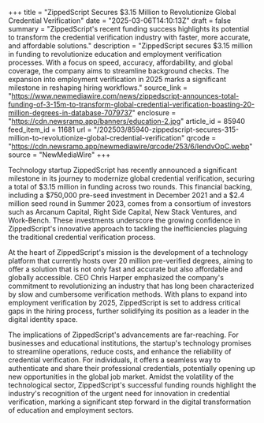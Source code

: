 +++
title = "ZippedScript Secures $3.15 Million to Revolutionize Global Credential Verification"
date = "2025-03-06T14:10:13Z"
draft = false
summary = "ZippedScript's recent funding success highlights its potential to transform the credential verification industry with faster, more accurate, and affordable solutions."
description = "ZippedScript secures $3.15 million in funding to revolutionize education and employment verification processes. With a focus on speed, accuracy, affordability, and global coverage, the company aims to streamline background checks. The expansion into employment verification in 2025 marks a significant milestone in reshaping hiring workflows."
source_link = "https://www.newmediawire.com/news/zippedscript-announces-total-funding-of-3-15m-to-transform-global-credential-verification-boasting-20-million-degrees-in-database-7079737"
enclosure = "https://cdn.newsramp.app/banners/education-2.jpg"
article_id = 85940
feed_item_id = 11681
url = "/202503/85940-zippedscript-secures-315-million-to-revolutionize-global-credential-verification"
qrcode = "https://cdn.newsramp.app/newmediawire/qrcode/253/6/lendvOpC.webp"
source = "NewMediaWire"
+++

<p>Technology startup ZippedScript has recently announced a significant milestone in its journey to modernize global credential verification, securing a total of $3.15 million in funding across two rounds. This financial backing, including a $750,000 pre-seed investment in December 2021 and a $2.4 million seed round in Summer 2023, comes from a consortium of investors such as Arcanum Capital, Right Side Capital, New Stack Ventures, and Work-Bench. These investments underscore the growing confidence in ZippedScript's innovative approach to tackling the inefficiencies plaguing the traditional credential verification process.</p><p>At the heart of ZippedScript's mission is the development of a technology platform that currently hosts over 20 million pre-verified degrees, aiming to offer a solution that is not only fast and accurate but also affordable and globally accessible. CEO Chris Harper emphasized the company's commitment to revolutionizing an industry that has long been characterized by slow and cumbersome verification methods. With plans to expand into employment verification by 2025, ZippedScript is set to address critical gaps in the hiring process, further solidifying its position as a leader in the digital identity space.</p><p>The implications of ZippedScript's advancements are far-reaching. For businesses and educational institutions, the startup's technology promises to streamline operations, reduce costs, and enhance the reliability of credential verification. For individuals, it offers a seamless way to authenticate and share their professional credentials, potentially opening up new opportunities in the global job market. Amidst the volatility of the technological sector, ZippedScript's successful funding rounds highlight the industry's recognition of the urgent need for innovation in credential verification, marking a significant step forward in the digital transformation of education and employment sectors.</p>